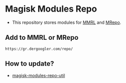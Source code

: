# Magisk Modules Repo
- This repository stores modules for [MMRL](https://github.com/DerGoogler/MMRL) and [MRepo](https://github.com/MRepoApp/MRepo.git).

## Add to MMRL or MRepo 

```
https://gr.dergoogler.com/repo/
```


## How to update?
- [magisk-modules-repo-util](https://github.com/Googlers-Repo/magisk-modules-repo-util.git)
